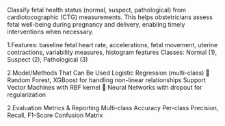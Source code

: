 Classify fetal health status (normal, suspect, pathological) from
cardiotocographic (CTG) measurements. This helps obstetricians assess fetal
well-being during pregnancy and delivery, enabling timely interventions when
necessary.

1.Features: baseline fetal heart rate, accelerations, fetal movement, uterine
contractions, variability measures, histogram features
Classes: Normal (1), Suspect (2), Pathological (3)

2.Model/Methods That Can Be Used
Logistic Regression (multi-class)  Random Forest, XGBoost for handling non-linear relationships
Support Vector Machines with RBF kernel  Neural Networks with dropout for regularization

2.Evaluation Metrics & Reporting
Multi-class Accuracy
Per-class Precision, Recall, F1-Score
Confusion Matrix
